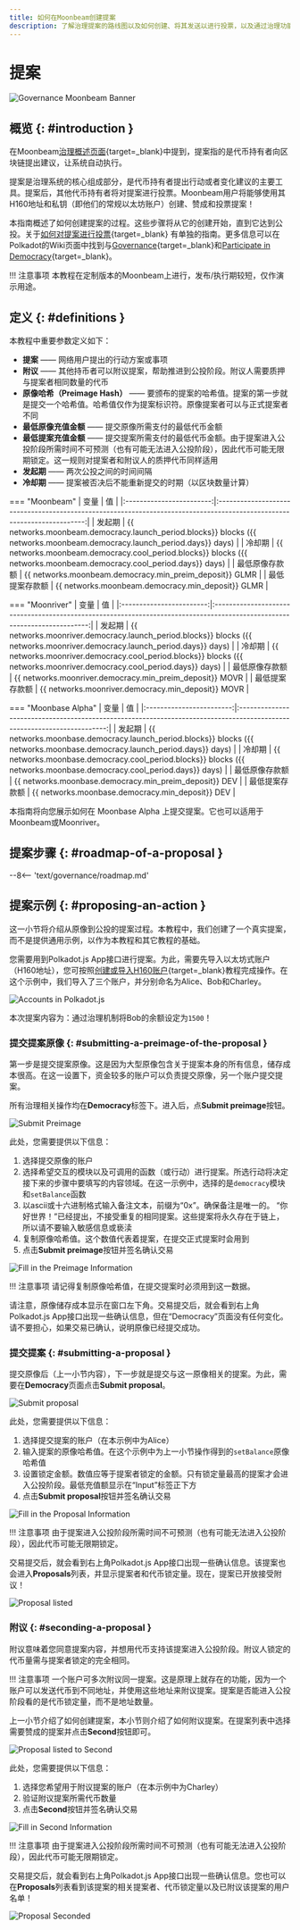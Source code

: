 ```yaml
---
title: 如何在Moonbeam创建提案
description: 了解治理提案的路线图以及如何创建、将其发送以进行投票，以及通过治理功能在Moonbeam上投票。
---
```


# 提案

![Governance Moonbeam Banner](/images/tokens/governance/proposals/governance-proposal-banner.png)

## 概览 {: #introduction } 

在Moonbeam[治理概述页面](/learn/features/governance/#definitions){target=_blank}中提到，提案指的是代币持有者向区块链提出建议，让系统自动执行。

提案是治理系统的核心组成部分，是代币持有者提出行动或者变化建议的主要工具。提案后，其他代币持有者将对提案进行投票。Moonbeam用户将能够使用其H160地址和私钥（即他们的常规以太坊账户）创建、赞成和投票提案！

本指南概述了如何创建提案的过程。这些步骤将从它的创建开始，直到它达到公投。关于[如何对提案进行投票](/tokens/governance/voting/){target=_blank} 有单独的指南。更多信息可以在Polkadot的Wiki页面中找到与[Governance](https://wiki.polkadot.network/docs/learn-governance#council){target=_blank}和[Participate in Democracy](https://wiki.polkadot.network/docs/maintain-guides-democracy){target=_blank}。

!!! 注意事项
    本教程在定制版本的Moonbeam上进行，发布/执行期较短，仅作演示用途。

## 定义 {: #definitions } 

本教程中重要参数定义如下：

 - **提案** —— 网络用户提出的行动方案或事项
 - **附议** —— 其他持币者可以附议提案，帮助推进到公投阶段。附议人需要质押与提案者相同数量的代币
 - **原像哈希（Preimage Hash）** —— 要颁布的提案的哈希值。提案的第一步就是提交一个哈希值。哈希值仅作为提案标识符。原像提案者可以与正式提案者不同
 - **最低原像充值金额** —— 提交原像所需支付的最低代币金额
 - **最低提案充值金额** —— 提交提案所需支付的最低代币金额。由于提案进入公投阶段所需时间不可预测（也有可能无法进入公投阶段），因此代币可能无限期锁定。这一规则对提案者和附议人的质押代币同样适用
 - **发起期** —— 两次公投之间的时间间隔
 - **冷却期** —— 提案被否决后不能重新提交的时期（以区块数量计算）

=== "Moonbeam"
    |         变量         |                                                          值                                                          |
    |:------------------------:|:-----------------------------------------------------------------------------------------------------------------------:|
    |      发起期       | {{ networks.moonbeam.democracy.launch_period.blocks}} blocks ({{ networks.moonbeam.democracy.launch_period.days}} days) |
    |     冷却期      |   {{ networks.moonbeam.democracy.cool_period.blocks}} blocks ({{ networks.moonbeam.democracy.cool_period.days}} days)   |
    | 最低原像存款额 |                                 {{ networks.moonbeam.democracy.min_preim_deposit}} GLMR                                 |
    | 最低提案存款额 |                                    {{ networks.moonbeam.democracy.min_deposit}} GLMR                                    |

=== "Moonriver"
    |         变量         |                                                           值                                                           |
    |:------------------------:|:-------------------------------------------------------------------------------------------------------------------------:|
    |      发起期       | {{ networks.moonriver.democracy.launch_period.blocks}} blocks ({{ networks.moonriver.democracy.launch_period.days}} days) |
    |     冷却期      |   {{ networks.moonriver.democracy.cool_period.blocks}} blocks ({{ networks.moonriver.democracy.cool_period.days}} days)   |
    | 最低原像存款额 |                                 {{ networks.moonriver.democracy.min_preim_deposit}} MOVR                                  |
    | 最低提案存款额 |                                    {{ networks.moonriver.democracy.min_deposit}} MOVR                                     |

=== "Moonbase Alpha"
    |         变量         |                                                          值                                                          |
    |:------------------------:|:-----------------------------------------------------------------------------------------------------------------------:|
    |      发起期       | {{ networks.moonbase.democracy.launch_period.blocks}} blocks ({{ networks.moonbase.democracy.launch_period.days}} days) |
    |     冷却期      |   {{ networks.moonbase.democracy.cool_period.blocks}} blocks ({{ networks.moonbase.democracy.cool_period.days}} days)   |
    | 最低原像存款额 |                                 {{ networks.moonbase.democracy.min_preim_deposit}} DEV                                  |
    | 最低提案存款额 |                                    {{ networks.moonbase.democracy.min_deposit}} DEV                                     |

本指南将向您展示如何在 Moonbase Alpha 上提交提案。它也可以适用于Moonbeam或Moonriver。

## 提案步骤 {: #roadmap-of-a-proposal } 

--8<-- 'text/governance/roadmap.md'

## 提案示例 {: #proposing-an-action } 

这一小节将介绍从原像到公投的提案过程。本教程中，我们创建了一个真实提案，而不是提供通用示例，以作为本教程和其它教程的基础。

您需要用到Polkadot.js App接口进行提案。为此，需要先导入以太坊式账户（H160地址），您可按照[创建或导入H160账户](/integrations/wallets/polkadotjs/#creating-or-importing-an-h160-account){target=_blank}教程完成操作。在这个示例中，我们导入了三个账户，并分别命名为Alice、Bob和Charley。

![Accounts in Polkadot.js](/images/tokens/governance/proposals/for-cn/proposals-1.png)

本次提案内容为：通过治理机制将Bob的余额设定为`1500`！

### 提交提案原像 {: #submitting-a-preimage-of-the-proposal } 

第一步是提交提案原像。这是因为大型原像包含关于提案本身的所有信息，储存成本很高。在这一设置下，资金较多的账户可以负责提交原像，另一个账户提交提案。

所有治理相关操作均在**Democracy**标签下。进入后，点**Submit preimage**按钮。

![Submit Preimage](/images/tokens/governance/proposals/for-cn/proposals-2.png)

此处，您需要提供以下信息：

 1. 选择提交原像的账户
 2. 选择希望交互的模块以及可调用的函数（或行动）进行提案。所选行动将决定接下来的步骤中要填写的内容领域。在这一示例中，选择的是`democracy`模块和`setBalance`函数
 3. 以ascii或十六进制格式输入备注文本，前缀为“0x”。确保备注是唯一的。 “你好世界！”已经提出，不接受重复的相同提案。这些提案将永久存在于链上，所以请不要输入敏感信息或亵渎
 4. 复制原像哈希值。这个数值代表着提案，在提交正式提案时会用到
 5. 点击**Submit preimage**按钮并签名确认交易

![Fill in the Preimage Information](/images/tokens/governance/proposals/for-cn/proposals-3.png)

!!! 注意事项
    请记得复制原像哈希值，在提交提案时必须用到这一数据。

请注意，原像储存成本显示在窗口左下角。交易提交后，就会看到右上角Polkadot.js App接口出现一些确认信息，但在“Democracy”页面没有任何变化。请不要担心，如果交易已确认，说明原像已经提交成功。

### 提交提案 {: #submitting-a-proposal } 

提交原像后（上一小节内容），下一步就是提交与这一原像相关的提案。为此，需要在**Democracy**页面点击**Submit proposal**。

![Submit proposal](/images/tokens/governance/proposals/for-cn/proposals-4.png)

此处，您需要提供以下信息：

 1. 选择提交提案的账户（在本示例中为Alice）
 2. 输入提案的原像哈希值。在这个示例中为上一小节操作得到的`setBalance`原像哈希值
 3. 设置锁定金额。数值应等于提案者锁定的金额。只有锁定量最高的提案才会进入公投阶段。最低充值额显示在“Input”标签正下方
 4. 点击**Submit proposal**按钮并签名确认交易

![Fill in the Proposal Information](/images/tokens/governance/proposals/for-cn/proposals-5.png)

!!! 注意事项
    由于提案进入公投阶段所需时间不可预测（也有可能无法进入公投阶段），因此代币可能无限期锁定。

交易提交后，就会看到右上角Polkadot.js App接口出现一些确认信息。该提案也会进入**Proposals**列表，并显示提案者和代币锁定量。现在，提案已开放接受附议！

![Proposal listed](/images/tokens/governance/proposals/for-cn/proposals-6.png)

### 附议 {: #seconding-a-proposal }

附议意味着您同意提案内容，并想用代币支持该提案进入公投阶段。附议人锁定的代币量需与提案者锁定的完全相同。

!!! 注意事项
    一个账户可多次附议同一提案。这是原理上就存在的功能，因为一个账户可以发送代币到不同地址，并使用这些地址来附议提案。提案是否能进入公投阶段看的是代币锁定量，而不是地址数量。

上一小节介绍了如何创建提案，本小节则介绍了如何附议提案。在提案列表中选择需要赞成的提案并点击**Second**按钮即可。

![Proposal listed to Second](/images/tokens/governance/proposals/for-cn/proposals-7.png)

此处，您需要提供以下信息：

 1. 选择您希望用于附议提案的账户（在本示例中为Charley）
 2. 验证附议提案所需代币数量
 3. 点击**Second**按钮并签名确认交易

![Fill in Second Information](/images/tokens/governance/proposals/for-cn/proposals-8.png)

!!! 注意事项
    由于提案进入公投阶段所需时间不可预测（也有可能无法进入公投阶段），因此代币可能无限期锁定。

交易提交后，就会看到右上角Polkadot.js App接口出现一些确认信息。您也可以在**Proposals**列表看到该提案的相关提案者、代币锁定量以及已附议该提案的用户名单！

![Proposal Seconded](/images/tokens/governance/proposals/for-cn/proposals-9.png)

